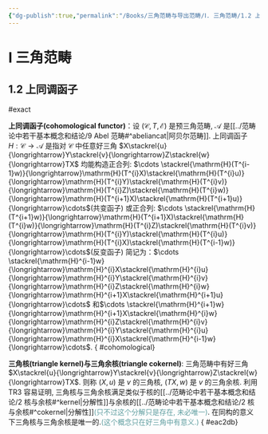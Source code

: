 ```yaml
---
{"dg-publish":true,"permalink":"/Books/三角范畴与导出范畴/Ⅰ. 三角范畴/1.2 上同调函子/","dgPassFrontmatter":true,"created":"2024-08-04T20:16:45.042+08:00","updated":"2024-08-04T20:17:26.822+08:00"}
---
```


# Ⅰ 三角范畴

## 1.2 上同调函子
#exact 

**上同调函子(cohomological functor)**：设 $(\mathcal{C},T,\mathcal{E})$ 是预三角范畴,  $\mathcal{A}$ 是[[../范畴论中若干基本概念和结论/9 Abel 范畴#^abeliancat\|阿贝尔范畴]]. 上同调函子 $H:\mathcal{C}\rightarrow\mathcal{A}$ 是指对 $\mathcal{C}$ 中任意好三角 $X\stackrel{u}{\longrightarrow}Y\stackrel{v}{\longrightarrow}Z\stackrel{w}{\longrightarrow}TX$ 均能构造正合列:
$\cdots \stackrel{\mathrm{H}(T^{i-1}w)}{\longrightarrow}\mathrm{H}(T^{i}X)\stackrel{\mathrm{H}(T^{i}u)}{\longrightarrow}\mathrm{H}(T^{i}Y)\stackrel{\mathrm{H}(T^{i}v)}{\longrightarrow}\mathrm{H}(T^{i}Z)\stackrel{\mathrm{H}(T^{i}w)}{\longrightarrow}\mathrm{H}(T^{i+1}X)\stackrel{\mathrm{H}(T^{i+1}u)}{\longrightarrow}\cdots$(共变函子) 
或正合列:
$\cdots \stackrel{\mathrm{H}(T^{i+1}w)}{\longrightarrow}\mathrm{H}(T^{i+1}X)\stackrel{\mathrm{H}(T^{i}w)}{\longrightarrow}\mathrm{H}(T^{i}Z)\stackrel{\mathrm{H}(T^{i}v)}{\longrightarrow}\mathrm{H}(T^{i}Y)\stackrel{\mathrm{H}(T^{i}u)}{\longrightarrow}\mathrm{H}(T^{i}X)\stackrel{\mathrm{H}(T^{i-1}w)}{\longrightarrow}\cdots$(反变函子) 
简记为：$\cdots \stackrel{\mathrm{H}^{i-1}w}{\longrightarrow}\mathrm{H}^{i}X\stackrel{\mathrm{H}^{i}u}{\longrightarrow}\mathrm{H}^{i}Y\stackrel{\mathrm{H}^{i}v}{\longrightarrow}\mathrm{H}^{i}Z\stackrel{\mathrm{H}^{i}w}{\longrightarrow}\mathrm{H}^{i+1}X\stackrel{\mathrm{H}^{i+1}u}{\longrightarrow}\cdots$
和$\cdots \stackrel{\mathrm{H}^{i+1}w}{\longrightarrow}\mathrm{H}^{i+1}X\stackrel{\mathrm{H}^{i}w}{\longrightarrow}\mathrm{H}^{i}Z\stackrel{\mathrm{H}^{i}v}{\longrightarrow}\mathrm{H}^{i}Y\stackrel{\mathrm{H}^{i}u}{\longrightarrow}\mathrm{H}^{i}X\stackrel{\mathrm{H}^{i-1}w}{\longrightarrow}\cdots$.
{ #cohomological}


**三角核(triangle kernel)与三角余核(triangle cokernel)**: 三角范畴中有好三角 $X\stackrel{u}{\longrightarrow}Y\stackrel{v}{\longrightarrow}Z\stackrel{w}{\longrightarrow}TX$. 则称 $(X,u)$ 是 $v$ 的三角核, $(TX,w)$ 是 $v$ 的三角余核. 利用 TR3 容易证明, 三角核与三角余核满足类似于核的[[../范畴论中若干基本概念和结论/2 核与余核#^kernel\|分解性]]与余核的[[../范畴论中若干基本概念和结论/2 核与余核#^cokernel\|分解性]]<font color=CadetBlue>(只不过这个分解只是存在, 未必唯一)</font>. 在同构的意义下三角核与三角余核是唯一的.<font color=CadetBlue>(这个概念只在好三角中有意义.)</font>
{ #eac2db}

